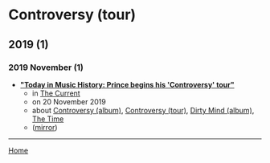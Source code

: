 # Controversy (tour)

## 2019 (1)

### 2019 November (1)

 - [**"Today in Music History: Prince begins his 'Controversy' tour"**](https://www.thecurrent.org/feature/2019/11/15/today-in-music-history-prince-begins-his-controversy-tour)
    - in [The Current](../../../publications/a-e/the-current/index.md)
    - on 20 November 2019
    - about [Controversy (album)](../../../topics/album/controversy/index.md), [Controversy (tour)](../../../topics/tour/controversy/index.md), [Dirty Mind (album)](../../../topics/album/dirty-mind/index.md), [The Time](../../../topics/the-time/index.md)
    - ([mirror](https://web.archive.org/web/*/https://www.thecurrent.org/feature/2019/11/15/today-in-music-history-prince-begins-his-controversy-tour))

----

[Home](../index.md)
